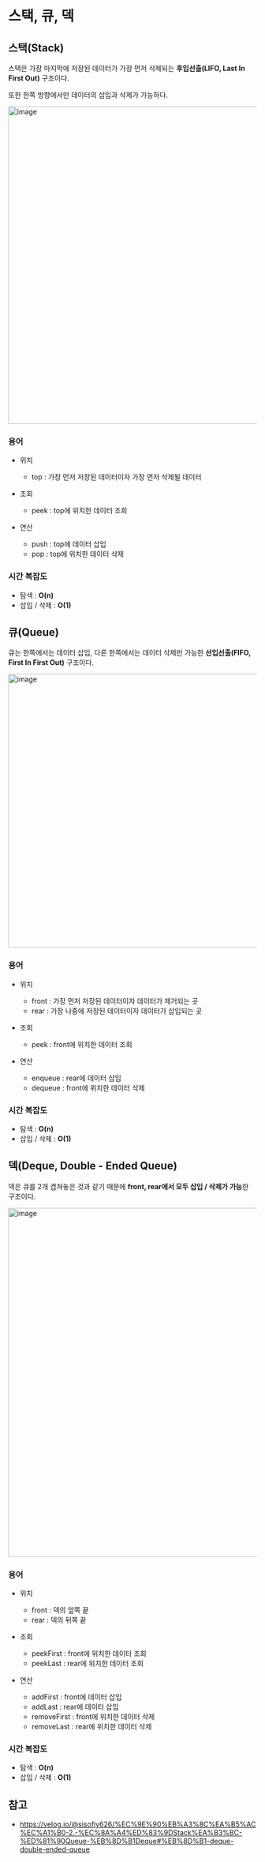 # 스택, 큐, 덱
## 스택(Stack)
스택은 가장 마지막에 저장된 데이터가 가장 먼저 삭제되는 **후입선출(LIFO, Last In First Out)** 구조이다.

또한 한쪽 방향에서만 데이터의 삽입과 삭제가 가능하다.

<img width="643" alt="image" src="https://github.com/user-attachments/assets/3d3f2b49-fb38-4eff-b1d1-03d4c523aa3b" />

### 용어
- 위치
  - top : 가장 먼저 저장된 데이터이자 가장 먼저 삭제될 데이터

- 조회
  - peek : top에 위치한 데이터 조회
 
- 연산
  - push : top에 데이터 삽입
  - pop : top에 위치한 데이터 삭제

### 시간 복잡도
- 탐색 : **O(n)**
- 삽입 / 삭제 : **O(1)**

## 큐(Queue)
큐는 한쪽에서는 데이터 삽입, 다른 한쪽에서는 데이터 삭제만 가능한 **선입선출(FIFO, First In First Out)** 구조이다.

<img width="554" alt="image" src="https://github.com/user-attachments/assets/7bb280b2-6428-4b71-8f74-fe857abcb4d1" />

### 용어
- 위치
  - front : 가장 먼저 저장된 데이터이자 데이터가 제거되는 곳
  - rear : 가장 나중에 저장된 데이터이자 데이터가 삽입되는 곳
 
- 조회
  - peek : front에 위치한 데이터 조회

- 연산
  - enqueue : rear에 데이터 삽입
  - dequeue : front에 위치한 데이터 삭제

### 시간 복잡도
- 탐색 : **O(n)**
- 삽입 / 삭제 : **O(1)**

## 덱(Deque, Double - Ended Queue)
덱은 큐를 2개 겹쳐놓은 것과 같기 때문에 **front, rear에서 모두 삽입 / 삭제가 가능**한 구조이다.

<img width="707" alt="image" src="https://github.com/user-attachments/assets/ac5038b0-bccf-40a4-a3ed-df5dfe290317" />

### 용어
- 위치
  - front : 덱의 앞쪽 끝
  - rear : 덱의 뒤쪽 끝
 
- 조회
  - peekFirst : front에 위치한 데이터 조회
  - peekLast : rear에 위치한 데이터 조회
 
- 연산
  - addFirst : front에 데이터 삽입
  - addLast : rear에 데이터 삽입
  - removeFirst : front에 위치한 데이터 삭제
  - removeLast : rear에 위치한 데이터 삭제
 
### 시간 복잡도
- 탐색 : **O(n)**
- 삽입 / 삭제 : **O(1)**

## 참고
- https://velog.io/@sisofiy626/%EC%9E%90%EB%A3%8C%EA%B5%AC%EC%A1%B0-2.-%EC%8A%A4%ED%83%9DStack%EA%B3%BC-%ED%81%90Queue-%EB%8D%B1Deque#%EB%8D%B1-deque-double-ended-queue
